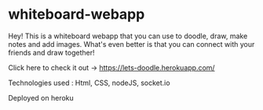 # whiteboard-webapp

Hey! 
This is a whiteboard webapp that you can use to doodle, draw, make notes and add images.
What's even better is that you can connect with your friends and draw together!

Click here to check it out -> 
https://lets-doodle.herokuapp.com/

Technologies used : Html, CSS, nodeJS, socket.io

Deployed on heroku 
